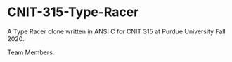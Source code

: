 # CNIT-315-Type-Racer
A Type Racer clone written in ANSI C for CNIT 315 at Purdue University Fall 2020.

Team Members:
